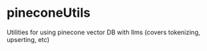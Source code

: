 # pineconeUtils
 Utilities for using pinecone vector DB with llms (covers tokenizing, upserting, etc)
